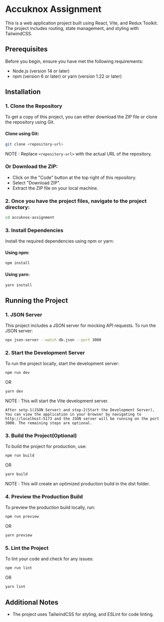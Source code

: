 # Accuknox Assignment

This is a web application project built using React, Vite, and Redux Toolkit. The project includes routing, state management, and styling with TailwindCSS.

## Prerequisites

Before you begin, ensure you have met the following requirements:

- Node.js (version 14 or later)
- npm (version 6 or later) or yarn (version 1.22 or later)

## Installation

### 1. Clone the Repository

To get a copy of this project, you can either download the ZIP file or clone the repository using Git.

#### Clone using Git:

```bash
git clone <repository-url>
```
NOTE : Replace `<repository-url>` with the actual URL of the repository.

### Or Download the ZIP:
- Click on the "Code" button at the top right of this repository.
- Select "Download ZIP".
- Extract the ZIP file on your local machine.

### 2. Once you have the project files, navigate to the project directory:
```bash
cd accuknox-assignment
```

### 3. Install Dependencies
Install the required dependencies using npm or yarn:

#### Using npm:
```bash
npm install
```

#### Using yarn:
```bash
yarn install
```

## Running the Project

### 1. JSON Server

This project includes a JSON server for mocking API requests. To run the JSON server:

```bash
npx json-server --watch db.json --port 3000
```

### 2. Start the Development Server

To run the project locally, start the development server:
```bash
npm run dev
```
OR

```bash
yarn dev
```

NOTE : This will start the Vite development server. 

    After setp-1(JSON Server) and step-2(Start the Development Server), You can view the application in your browser by navigating to http://localhost:5173 and the JSON server will be running on the port 3000. The remaining steps are optional.

### 3. Build the Project(Optional)

To build the project for production, use:
```bash
npm run build
```

OR

```bash
yarn build
```

NOTE : This will create an optimized production build in the dist folder.

### 4. Preview the Production Build

To preview the production build locally, run:
```bash
npm run preview
```

OR

```bash
yarn preview
```

### 5. Lint the Project

To lint your code and check for any issues:
```bash
npm run lint
```

OR

```bash
yarn lint
```

## Additional Notes

- The project uses TailwindCSS for styling, and ESLint for code linting.